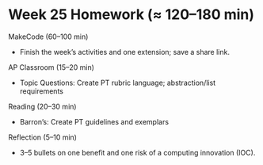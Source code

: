 # Week 25 Homework (≈ 120–180 min)

MakeCode (60–100 min)
- Finish the week’s activities and one extension; save a share link.

AP Classroom (15–20 min)
- Topic Questions: Create PT rubric language; abstraction/list requirements

Reading (20–30 min)
- Barron’s: Create PT guidelines and exemplars

Reflection (5–10 min)
- 3–5 bullets on one benefit and one risk of a computing innovation (IOC).

